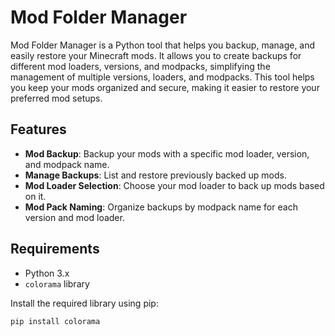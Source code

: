 # Mod Folder Manager

Mod Folder Manager is a Python tool that helps you backup, manage, and easily restore your Minecraft mods. It allows you to create backups for different mod loaders, versions, and modpacks, simplifying the management of multiple versions, loaders, and modpacks. This tool helps you keep your mods organized and secure, making it easier to restore your preferred mod setups.

## Features

- **Mod Backup**: Backup your mods with a specific mod loader, version, and modpack name.
- **Manage Backups**: List and restore previously backed up mods.
- **Mod Loader Selection**: Choose your mod loader to back up mods based on it.
- **Mod Pack Naming**: Organize backups by modpack name for each version and mod loader.

## Requirements

- Python 3.x
- `colorama` library

Install the required library using pip:

```bash
pip install colorama

